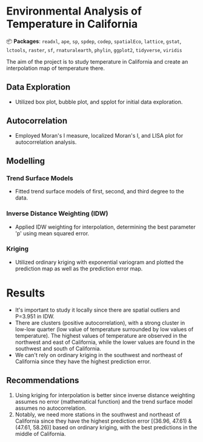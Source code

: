 # Environmental Analysis of Temperature in California

📦 **Packages**: `readxl`, `ape`, `sp`, `spdep`, `codep`, `spatialEco`, `lattice`, `gstat`, `lctools`, `raster`, `sf`, `rnaturalearth`, `phylin`, `ggplot2`, `tidyverse`, `viridis`

The aim of the project is to study temperature in California and create an interpolation map of temperature there.

## Data Exploration 

- Utilized box plot, bubble plot, and spplot for initial data exploration.

## Autocorrelation

- Employed Moran's I measure, localized Moran's I, and LISA plot for autocorrelation analysis.

## Modelling

### Trend Surface Models

- Fitted trend surface models of first, second, and third degree to the data.

### Inverse Distance Weighting (IDW)

- Applied IDW weighting for interpolation, determining the best parameter 'p' using mean squared error.

### Kriging

- Utilized ordinary kriging with exponential variogram and plotted the prediction map as well as the prediction error map.

# Results

- It's important to study it locally since there are spatial outliers and P=3.951 in IDW. 
- There are clusters (positive autocorrelation), with a strong cluster in low-low quarter (low value of temperature surrounded by low values of temperature). The highest values of temperature are observed in the northwest and east of California, while the lower values are found in the southwest and south of California. 
- We can't rely on ordinary kriging in the southwest and northeast of California since they have the highest prediction error.

## Recommendations

1. Using kriging for interpolation is better since inverse distance weighting assumes no error (mathematical function) and the trend surface model assumes no autocorrelation.
2. Notably, we need more stations in the southwest and northeast of California since they have the highest prediction error [(36.96, 47.61) & (47.61, 58.26)] based on ordinary kriging, with the best predictions in the middle of California.
